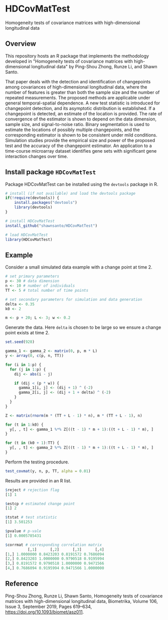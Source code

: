 # HDCovMatTest

Homogeneity tests of covariance matrices with high-dimensional longitudinal data

## Overview

This repository hosts an R package that implements the methodology developed in
"Homogeneity tests of covariance matrices with high-dimensional longitudinal 
data" by Ping-Shou Zhong,  Runze Li, and Shawn Santo. 

That paper deals with the detection and identification of changepoints among 
covariances of high-dimensional longitudinal data, where the number of features 
is greater than both the sample size and the number of repeated measurements. 
The proposed methods are applicable under general temporal-spatial dependence. 
A new test statistic is introduced for changepoint detection, and its asymptotic 
distribution is established. If a changepoint is detected, an estimate of the 
location is provided. The rate of convergence of the estimator is shown to 
depend on the data dimension, sample size, and signal-to-noise ratio. Binary 
segmentation is used to estimate the locations of possibly multiple 
changepoints, and the corresponding estimator is shown to be consistent under 
mild conditions. Simulation studies provide the empirical size and power of the 
proposed test and the accuracy of the changepoint estimator. An application to 
a time-course microarray dataset identifies gene sets with significant gene 
interaction changes over time.

## Install package `HDCovMatTest`

Package HDCovMatTest can be installed using the `devtools` package in R. 

```r
# install (if not available) and load the devtools package
if(!require(devtools)) {
    install.packages("devtools")
    library(devtools)
}

# install HDCovMatTest
install_github("shawnsanto/HDCovMatTest")

# load HDCovMatTest
library(HDCovMatTest)
```

## Example

Consider a small simulated data example with a change point at time 2.

```r
# set primary parameters
p <- 30 # data dimension
n <- 10 # number of individuals
TT <- 5 # total number of time points

# set secondary parameters for simulation and data generation
delta <- 0.35
k0 <- 2

m <- p + 20; L <- 3; w <- 0.2
```

Generate the data. Here `delta` is chosen to be large so we ensure a change 
point exists at time 2.

```r
set.seed(928)

gamma_1 <- gamma_2 <- matrix(0, p, m * L)
y <- array(0, c(p, n, TT))

for (i in 1:p) {
  for (j in 1:p) {
    dij <- abs(i - j)

    if (dij < (p * w)) {
      gamma_1[i, j] <- (dij + 1) ^ (-2)
      gamma_2[i, j] <- (dij + 1 + delta) ^ (-2)
    }
  }
}

Z <- matrix(rnorm(m * (TT + L - 1) * n), m * (TT + L - 1), n)

for (t in 1:k0) {
  y[, , t] <- gamma_1 %*% Z[((t - 1) * m + 1):((t + L - 1) * m), ]
}

for (t in (k0 + 1):TT) {
  y[, , t] <- gamma_2 %*% Z[((t - 1) * m + 1):((t + L - 1) * m), ]
}
```

Perform the testing procedure.

```r
test_covmat(y, n, p, TT, alpha = 0.01)
```

Results are provided in an R list.

```r
$reject # rejection flag
[1] 1

$estcp # estimated change point
[1] 2

$tstat # test statistic
[1] 3.501253

$pvalue # p-vale
[1] 0.0005785431

$corrmat # corresponding correlation matrix
          [,1]      [,2]      [,3]      [,4]
[1,] 1.0000000 0.8423203 0.8191572 0.7686094
[2,] 0.8423203 1.0000000 0.9790518 0.9195994
[3,] 0.8191572 0.9790518 1.0000000 0.9471566
[4,] 0.7686094 0.9195994 0.9471566 1.0000000
```

## Reference

Ping-Shou Zhong, Runze Li, Shawn Santo, Homogeneity tests of covariance matrices 
with high-dimensional longitudinal data, Biometrika, Volume 106, Issue 3, 
September 2019, Pages 619–634, https://doi.org/10.1093/biomet/asz011.
